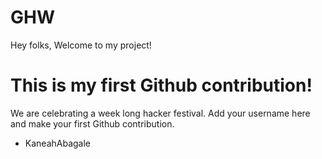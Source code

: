 # GHW

Hey folks,
Welcome to my project!

# This is my first Github contribution!

We are celebrating a week long hacker festival. 
Add your username here and make your first Github contribution.






- KaneahAbagale